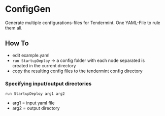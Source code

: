 # ConfigGen
Generate multiple configurations-files for Tendermint.
One YAML-File to rule them all.

## How To
* edit example.yaml
* `run StartupDeploy`
  -> a config folder with each node separated is created in the current directory
* copy the resulting config files to the tendermint config directory

### Specifying input/output directories

`run StartupDeploy arg1 arg2`
* arg1 = input yaml file
* arg2 = output directory
